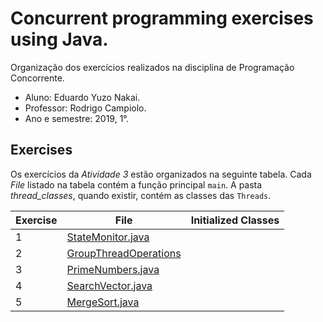 # Concurrent programming exercises using Java.
Organização dos exercícios realizados na disciplina de Programação Concorrente.

- Aluno: Eduardo Yuzo Nakai.
- Professor: Rodrigo Campiolo.
- Ano e semestre: 2019, 1°.

## Exercises
Os exercícios da *Atividade 3* estão organizados na seguinte tabela. Cada *File* listado na tabela contém a função principal ```main```. A pasta *thread_classes*, quando existir, contém as classes das ```Threads```.

| Exercise | File | Initialized Classes |
| ------ | ------ | ------ |
| 1 | [StateMonitor.java][PlDb] | |
| 2 | [GroupThreadOperations][PlGh] | |
| 3 | [PrimeNumbers.java][PlGd] | |
| 4 | [SearchVector.java][PlGa] | |
| 5 | [MergeSort.java][PlGg] | |

[PlDb]: <https://github.com/tabsnospaces/concurrent-programming-for-fun/tree/master/src/threads/state/StateMonitor.java>
[PlGh]: <https://github.com/tabsnospaces/concurrent-programming-for-fun/tree/master/src/threads/state/GroupThreadOperations.java>
[PlGd]: <https://github.com/tabsnospaces/concurrent-programming-for-fun/tree/master/src/threads/state/PrimeNumbers.java>
[PlGa]: <https://github.com/tabsnospaces/concurrent-programming-for-fun/tree/master/src/threads/state/SearchVector.java>
[PlGg]: <https://github.com/tabsnospaces/concurrent-programming-for-fun/tree/master/src/threads/state/MergeSort.java>

